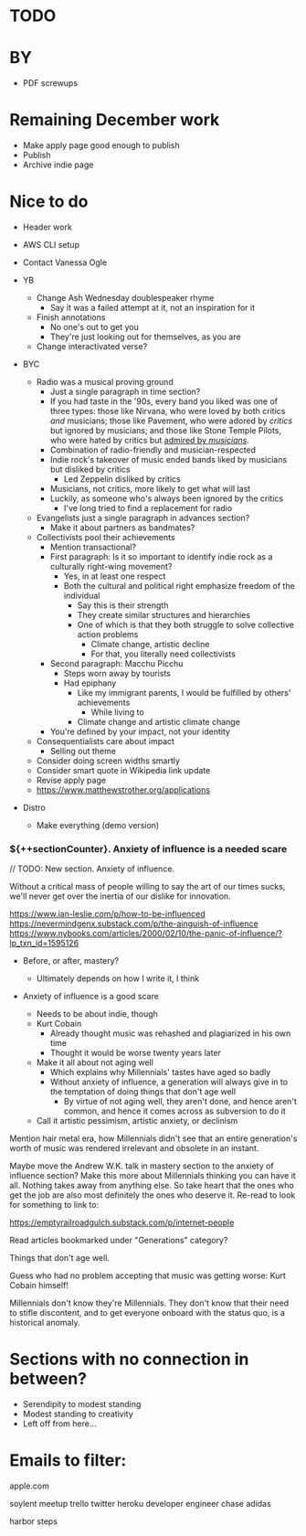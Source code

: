 # TODO

# BY
* PDF screwups

# Remaining December work
* Make apply page good enough to publish
* Publish
* Archive indie page

# Nice to do
* Header work
* AWS CLI setup
* Contact Vanessa Ogle

* YB
    * Change Ash Wednesday doublespeaker rhyme
        * Say it was a failed attempt at it, not an inspiration for it
    * Finish annotations
        * No one's out to get you
        * They're just looking out for themselves, as you are
    * Change interactivated verse?

* BYC
    * Radio was a musical proving ground
        * Just a single paragraph in time section?
        * If you had taste in the '90s, every band you liked was one of three types: those like Nirvana, who were loved by both critics *and* musicians; those like Pavement, who were adored by *critics* but ignored by musicians; and those like Stone Temple Pilots, who were hated by critics but [admired by *musicians*](https://youtu.be/aVfU0wljJbA).
        * Combination of radio-friendly and musician-respected
        * Indie rock's takeover of music ended bands liked by musicians but disliked by critics
            * Led Zeppelin disliked by critics
        * Musicians, not critics, more likely to get what will last
        * Luckily, as someone who's always been ignored by the critics
            * I've long tried to find a replacement for radio
    * Evangelists just a single paragraph in advances section?
        * Make it about partners as bandmates?
    * Collectivists pool their achievements
        * Mention transactional?
        * First paragraph: Is it so important to identify indie rock as a culturally right-wing movement?
            * Yes, in at least one respect
            * Both the cultural and political right emphasize freedom of the individual
                * Say this is their strength
                * They create similar structures and hierarchies
                * One of which is that they both struggle to solve collective action problems
                    * Climate change, artistic decline
                    * For that, you literally need collectivists
        * Second paragraph: Macchu Picchu
            * Steps worn away by tourists
            * Had epiphany
                * Like my immigrant parents, I would be fulfilled by others' achievements
                    * While living to 
                * Climate change and artistic climate change
        * You're defined by your impact, not your identity
    * Consequentialists care about impact
        * Selling out theme
    * Consider doing screen widths smartly
    * Consider smart quote in Wikipedia link update
    * Revise apply page
    * https://www.matthewstrother.org/applications

* Distro
    * Make everything (demo version)

### ${++sectionCounter}. Anxiety of influence is a needed scare

// TODO: New section. Anxiety of influence.

Without a critical mass of people willing to say the art of our times sucks, we'll never get over the inertia of our dislike for innovation.

https://www.ian-leslie.com/p/how-to-be-influenced
https://nevermindgenx.substack.com/p/the-ainguish-of-influence
https://www.nybooks.com/articles/2000/02/10/the-panic-of-influence/?lp_txn_id=1595126

* Before, or after, mastery?
    * Ultimately depends on how I write it, I think

* Anxiety of influence is a good scare
    * Needs to be about indie, though
    * Kurt Cobain
        * Already thought music was rehashed and plagiarized in his own time
        * Thought it would be worse twenty years later
    * Make it all about not aging well
        * Which explains why Millennials' tastes have aged so badly
        * Without anxiety of influence, a generation will always give in to the temptation of doing things that don't age well
            * By virtue of not aging well, they aren't done, and hence aren't common, and hence it comes across as subversion to do it
    * Call it artistic pessimism, artistic anxiety, or declinism

Mention hair metal era, how Millennials didn't see that an entire generation's worth of music was rendered irrelevant and obsolete in an instant.

Maybe move the Andrew W.K. talk in mastery section to the anxiety of influence section? Make this more about Millennials thinking you can have it all. Nothing takes away from anything else. So take heart that the ones who get the job are also most definitely the ones who deserve it. Re-read to look for something to link to:

https://emptyrailroadgulch.substack.com/p/internet-people

Read articles bookmarked under "Generations" category?

Things that don't age well.

Guess who had no problem accepting that music was getting worse: Kurt Cobain himself!

Millennials don't know they're Millennials. They don't know that their need to stifle discontent, and to get everyone onboard with the status quo, is a historical anomaly.

# Sections with no connection in between?
* Serendipity to modest standing
* Modest standing to creativity
* Left off from here…

# Emails to filter:

apple.com

soylent
meetup
trello
twitter
heroku
developer
engineer
chase
adidas

harbor steps